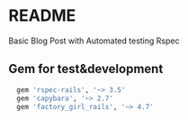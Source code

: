 # README

Basic Blog Post with Automated testing Rspec

## Gem for test&development

```ruby
  gem 'rspec-rails', '~> 3.5'
  gem 'capybara', '~> 2.7'
  gem 'factory_girl_rails', '~> 4.7'
  ```

  